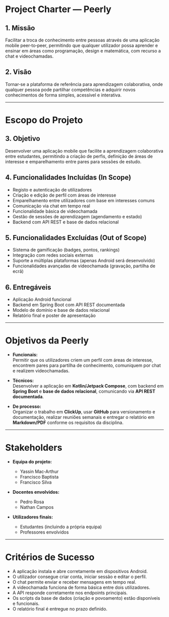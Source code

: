 # Project Charter — Peerly

## 1. Missão
Facilitar a troca de conhecimento entre pessoas através de uma aplicação mobile peer‑to‑peer, permitindo que qualquer utilizador possa aprender e ensinar em áreas como programação, design e matemática, com recurso a chat e videochamadas.

## 2. Visão
Tornar‑se a plataforma de referência para aprendizagem colaborativa, onde qualquer pessoa pode partilhar competências e adquirir novos conhecimentos de forma simples, acessível e interativa.

---

# Escopo do Projeto

## 3. Objetivo
Desenvolver uma aplicação mobile que facilite a aprendizagem colaborativa entre estudantes, permitindo a criação de perfis, definição de áreas de interesse e emparelhamento entre pares para sessões de estudo.

## 4. Funcionalidades Incluídas (In Scope)
- Registo e autenticação de utilizadores  
- Criação e edição de perfil com áreas de interesse  
- Emparelhamento entre utilizadores com base em interesses comuns  
- Comunicação via chat em tempo real  
- Funcionalidade básica de videochamada  
- Gestão de sessões de aprendizagem (agendamento e estado)  
- Backend com API REST e base de dados relacional  

## 5. Funcionalidades Excluídas (Out of Scope)
- Sistema de gamificação (badges, pontos, rankings)  
- Integração com redes sociais externas  
- Suporte a múltiplas plataformas (apenas Android será desenvolvido)  
- Funcionalidades avançadas de videochamada (gravação, partilha de ecrã)  

## 6. Entregáveis
- Aplicação Android funcional  
- Backend em Spring Boot com API REST documentada  
- Modelo de domínio e base de dados relacional  
- Relatório final e poster de apresentação  

---

# Objetivos da Peerly

- **Funcionais:**  
  Permitir que os utilizadores criem um perfil com áreas de interesse, encontrem pares para partilha de conhecimento, comuniquem por chat e realizem videochamadas.  

- **Técnicos:**  
  Desenvolver a aplicação em **Kotlin/Jetpack Compose**, com backend em **Spring Boot** e **base de dados relacional**, comunicando via **API REST documentada**.  

- **De processo:**  
  Organizar o trabalho em **ClickUp**, usar **GitHub** para versionamento e documentação, realizar reuniões semanais e entregar o relatório em **Markdown/PDF** conforme os requisitos da disciplina.  

---

# Stakeholders

- **Equipa do projeto:**  
  - Yassin Mac‑Arthur  
  - Francisco Baptista  
  - Francisco Silva  

- **Docentes envolvidos:**  
  - Pedro Rosa  
  - Nathan Campos  

- **Utilizadores finais:**  
  - Estudantes (incluindo a própria equipa)  
  - Professores envolvidos  

---

# Critérios de Sucesso

- A aplicação instala e abre corretamente em dispositivos Android.  
- O utilizador consegue criar conta, iniciar sessão e editar o perfil.  
- O chat permite enviar e receber mensagens em tempo real.  
- A videochamada funciona de forma básica entre dois utilizadores.  
- A API responde corretamente nos endpoints principais.  
- Os scripts da base de dados (criação e povoamento) estão disponíveis e funcionais.  
- O relatório final é entregue no prazo definido.  

